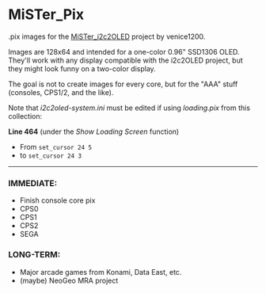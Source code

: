 # MiSTer_Pix
.pix images for the [MiSTer_i2c2OLED](https://github.com/venice1200/MiSTer_i2c2oled) project by venice1200.

Images are 128x64 and intended for a one-color 0.96" SSD1306 OLED.  They'll work with any display compatible with the i2c2OLED project, but they might look funny on a two-color display.

The goal is not to create images for every core, but for the "AAA" stuff (consoles, CPS1/2, and the like).

Note that *i2c2oled-system.ini* must be edited if using *loading.pix* from this collection:

**Line 464** (under the *Show Loading Screen* function)
- From `set_cursor 24 5`
- to `set_cursor 24 3`

---

### IMMEDIATE:
- Finish console core pix
- CPS0
- CPS1
- CPS2
- SEGA

### LONG-TERM:
- Major arcade games from Konami, Data East, etc.
- (maybe) NeoGeo MRA project
